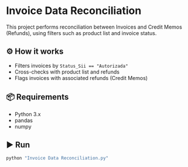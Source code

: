 # Invoice Data Reconciliation

This project performs reconciliation between Invoices and Credit Memos (Refunds), using filters such as product list and invoice status.

## ⚙️ How it works

- Filters invoices by `Status_Sii == "Autorizada"`
- Cross-checks with product list and refunds
- Flags invoices with associated refunds (Credit Memos)

## 📦 Requirements

- Python 3.x
- pandas
- numpy

## ▶️ Run

```bash
python "Invoice Data Reconciliation.py"
